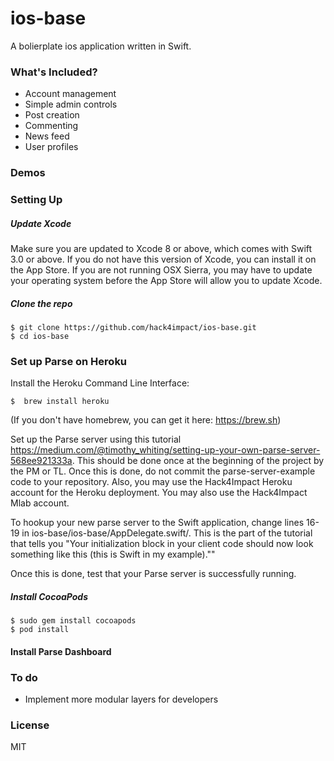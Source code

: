# ios-base 

A bolierplate ios application written in Swift. 

### What's Included?
-  Account management
-  Simple admin controls
-  Post creation 
-  Commenting
-  News feed
-  User profiles 
    
### Demos

### Setting Up 


##### Update Xcode

Make sure you are updated to Xcode 8 or above, which comes with Swift 3.0 or above. If you do not have this version of Xcode, you can install it on the App Store. If you are not running OSX Sierra, you may have to update your operating system before the App Store will allow you to update Xcode. 

##### Clone the repo

```
$ git clone https://github.com/hack4impact/ios-base.git
$ cd ios-base
```

### Set up Parse on Heroku 

Install the Heroku Command Line Interface: 
```
$  brew install heroku
```
(If you don't have homebrew, you can get it here: https://brew.sh)

Set up the Parse server using this tutorial https://medium.com/@timothy_whiting/setting-up-your-own-parse-server-568ee921333a. This should be done once at the beginning of the project by the PM or TL. Once this is done, do not commit the parse-server-example code to your repository. Also, you may use the Hack4Impact Heroku account for the Heroku deployment. You may also use the Hack4Impact Mlab account. 

To hookup your new parse server to the Swift application, change lines 16-19 in ios-base/ios-base/AppDelegate.swift/. This is the part of the tutorial that tells you  "Your initialization block in your client code should now look something like this (this is Swift in my example)."" 

Once this is done, test that your Parse server is successfully running. 

##### Install CocoaPods
```
$ sudo gem install cocoapods
$ pod install 
```

#### Install Parse Dashboard 


### To do
 - Implement more modular layers for developers 

### License

MIT
